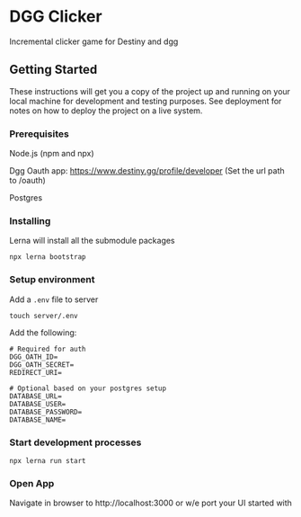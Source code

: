 # DGG Clicker

Incremental clicker game for Destiny and dgg

## Getting Started

These instructions will get you a copy of the project up and running on your local machine for development and testing purposes. See deployment for notes on how to deploy the project on a live system.

### Prerequisites

Node.js (npm and npx)

Dgg Oauth app: https://www.destiny.gg/profile/developer (Set the url path to /oauth)

Postgres

### Installing
Lerna will install all the submodule packages 

```
npx lerna bootstrap
```

### Setup environment

Add a `.env` file to server
```
touch server/.env
```

Add the following:
```
# Required for auth
DGG_OATH_ID=
DGG_OATH_SECRET=
REDIRECT_URI=

# Optional based on your postgres setup
DATABASE_URL=
DATABASE_USER=
DATABASE_PASSWORD=
DATABASE_NAME=
```

### Start development processes
```
npx lerna run start
```

### Open App
Navigate in browser to http://localhost:3000 or w/e port your UI started with
